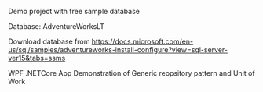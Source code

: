 Demo project with free sample database 

Database:  AdventureWorksLT 

Download database from 
https://docs.microsoft.com/en-us/sql/samples/adventureworks-install-configure?view=sql-server-ver15&tabs=ssms


WPF .NETCore App 
Demonstration of Generic reopsitory pattern and Unit of Work 

